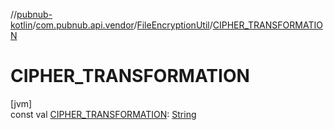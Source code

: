 //[pubnub-kotlin](../../../index.md)/[com.pubnub.api.vendor](../index.md)/[FileEncryptionUtil](index.md)/[CIPHER_TRANSFORMATION](-c-i-p-h-e-r_-t-r-a-n-s-f-o-r-m-a-t-i-o-n.md)

# CIPHER_TRANSFORMATION

[jvm]\
const val [CIPHER_TRANSFORMATION](-c-i-p-h-e-r_-t-r-a-n-s-f-o-r-m-a-t-i-o-n.md): [String](https://kotlinlang.org/api/latest/jvm/stdlib/kotlin/-string/index.html)
